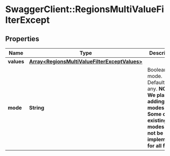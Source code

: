 # SwaggerClient::RegionsMultiValueFilterExcept

## Properties
Name | Type | Description | Notes
------------ | ------------- | ------------- | -------------
**values** | [**Array&lt;RegionsMultiValueFilterExceptValues&gt;**](RegionsMultiValueFilterExceptValues.md) |  | 
**mode** | **String** | Boolean logic mode. Defaults to any. **NOTE: We plan on adding more modes soon. Some of the existing modes might not be implemented for all filters** | [optional] 


